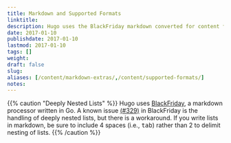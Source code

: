 ```yaml
---
title: Markdown and Supported Formats
linktitle:
description: Hugo uses the BlackFriday markdown converted for content files but also provides support for additional syntaxes (eg, Asciidoc) via external helpers.
date: 2017-01-10
publishdate: 2017-01-10
lastmod: 2017-01-10
tags: []
weight:
draft: false
slug:
aliases: [/content/markdown-extras/,/content/supported-formats/]
notes:
---
```


{{% caution "Deeply Nested Lists" %}}
Hugo uses [BlackFriday](https://github.com/russross/blackfriday), a markdown processor written in Go. A known issue [(#329)](https://github.com/russross/blackfriday/issues/329) in BlackFriday is the handling of deeply nested lists, but there is a workaround. If you write lists in markdown, be sure to include 4 spaces (i.e., <kbd>tab</kbd>) rather than 2 to delimit nesting of lists.
{{% /caution %}}